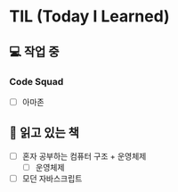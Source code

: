 # TIL (Today I Learned)

## 💻 작업 중

### Code Squad

- [ ] 아마존

## 📖 읽고 있는 책

- [ ] 혼자 공부하는 컴퓨터 구조 + 운영체제
  - [ ] 운영체제
- [ ] 모던 자바스크립트
